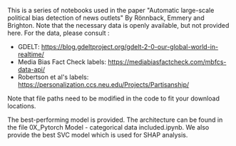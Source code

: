 This is a series of notebooks used in the paper "Automatic large-scale political bias detection of news outlets" By Rönnback, Emmery and Brighton. Note that the necessary data is openly available, but not provided here. For the data, please consult :
- GDELT: https://blog.gdeltproject.org/gdelt-2-0-our-global-world-in-realtime/
- Media Bias Fact Check labels: https://mediabiasfactcheck.com/mbfcs-data-api/
- Robertson et al's labels: https://personalization.ccs.neu.edu/Projects/Partisanship/

Note that file paths need to be modified in the code to fit your download locations.

The best-performing model is provided. The architecture can be found in the file 0X_Pytorch Model - categorical data included.ipynb.
We also provide the best SVC model which is used for SHAP analysis.

